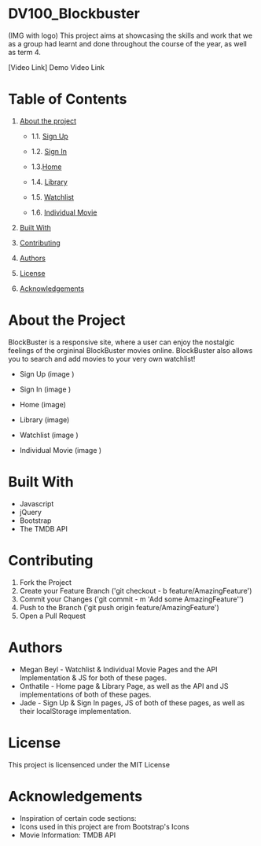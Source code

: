 # DV100_Blockbuster

(IMG with logo)
This project aims at showcasing the skills and work that we as a group had learnt and done throughout the course of the year, as well as term 4. 

[Video Link]
Demo Video Link

# Table of Contents

1. [About the project](#about-the-project)
    * 1.1. [Sign Up](#signup)
  
    * 1.2. [Sign In](#signin)
  
    * 1.3.[Home](#home)
   
    * 1.4. [Library](#library)
  
    * 1.5. [Watchlist](#watchlist)
  
    * 1.6. [Individual Movie](#movie)
  
2. [Built With](#built-with)

3. [Contributing](#contributing) 
  
4. [Authors](#authors)
 
5. [License](#license)
   
6. [Acknowledgements](#acknowledgements)

# About the Project

BlockBuster is a responsive site, where a user can enjoy the nostalgic feelings of the orgininal BlockBuster movies online. BlockBuster also allows you to search and add movies to your very own watchlist!
  * Sign Up
        (image )

  *  Sign In
        (image )
     
  *  Home
      (image)
      
  * Library
      (image)
          
  * Watchlist
      (image )

 * Individual Movie
      (image )
   
# Built With 
* Javascript
* jQuery
* Bootstrap
* The TMDB API

# Contributing

1. Fork the Project
2. Create your Feature Branch ('git checkout - b feature/AmazingFeature')
3. Commit your Changes ('git commit - m 'Add some AmazingFeature'')
4. Push to the Branch ('git push origin feature/AmazingFeature')
5. Open a Pull Request

# Authors
  * Megan Beyl - Watchlist & Individual Movie Pages and the API Implementation & JS for both of these pages.
  * Onthatile - Home page & Library Page, as well as the API and JS implementations of both of these pages.
  * Jade - Sign Up & Sign In pages, JS of both of these pages, as well as their localStorage implementation.

# License
This project is licensenced under the MIT License 

# Acknowledgements
* Inspiration of certain code sections: 
* Icons used in this project are from Bootstrap's Icons
* Movie Information: TMDB API

